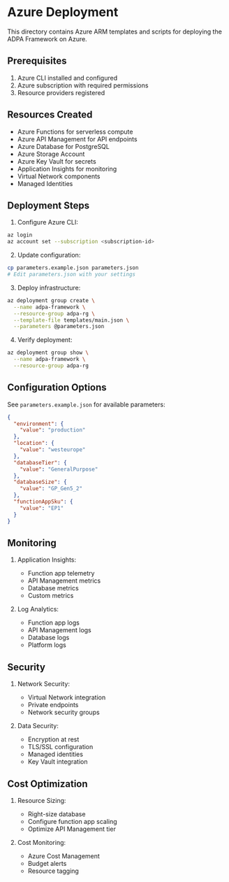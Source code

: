 # Azure Deployment

This directory contains Azure ARM templates and scripts for deploying the ADPA Framework on Azure.

## Prerequisites

1. Azure CLI installed and configured
2. Azure subscription with required permissions
3. Resource providers registered

## Resources Created

- Azure Functions for serverless compute
- Azure API Management for API endpoints
- Azure Database for PostgreSQL
- Azure Storage Account
- Azure Key Vault for secrets
- Application Insights for monitoring
- Virtual Network components
- Managed Identities

## Deployment Steps

1. Configure Azure CLI:
```bash
az login
az account set --subscription <subscription-id>
```

2. Update configuration:
```bash
cp parameters.example.json parameters.json
# Edit parameters.json with your settings
```

3. Deploy infrastructure:
```bash
az deployment group create \
  --name adpa-framework \
  --resource-group adpa-rg \
  --template-file templates/main.json \
  --parameters @parameters.json
```

4. Verify deployment:
```bash
az deployment group show \
  --name adpa-framework \
  --resource-group adpa-rg
```

## Configuration Options

See `parameters.example.json` for available parameters:

```json
{
  "environment": {
    "value": "production"
  },
  "location": {
    "value": "westeurope"
  },
  "databaseTier": {
    "value": "GeneralPurpose"
  },
  "databaseSize": {
    "value": "GP_Gen5_2"
  },
  "functionAppSku": {
    "value": "EP1"
  }
}
```

## Monitoring

1. Application Insights:
   - Function app telemetry
   - API Management metrics
   - Database metrics
   - Custom metrics

2. Log Analytics:
   - Function app logs
   - API Management logs
   - Database logs
   - Platform logs

## Security

1. Network Security:
   - Virtual Network integration
   - Private endpoints
   - Network security groups

2. Data Security:
   - Encryption at rest
   - TLS/SSL configuration
   - Managed identities
   - Key Vault integration

## Cost Optimization

1. Resource Sizing:
   - Right-size database
   - Configure function app scaling
   - Optimize API Management tier

2. Cost Monitoring:
   - Azure Cost Management
   - Budget alerts
   - Resource tagging
